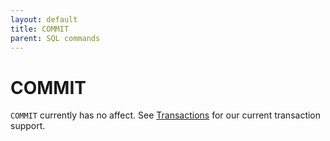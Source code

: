 ```yaml
---
layout: default
title: COMMIT
parent: SQL commands
---
```


# COMMIT

`COMMIT` currently has no affect. See [Transactions] for our current transaction
support.

[Transactions]: /docs/sql-reference/transactions.html
